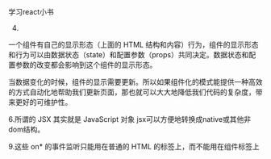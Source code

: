 学习react小书

4.
一个组件有自己的显示形态（上面的 HTML 结构和内容）行为，组件的显示形态和行为可以由数据状态（state）和配置参数（props）共同决定。数据状态和配置参数的改变都会影响到这个组件的显示形态。

当数据变化的时候，组件的显示需要更新。所以如果组件化的模式能提供一种高效的方式自动化地帮助我们更新页面，那也就可以大大地降低我们代码的复杂度，带来更好的可维护性。

6.所谓的 JSX 其实就是 JavaScript 对象
jsx可以方便地转换成native或其他非dom结构。

9.这些 on* 的事件监听只能用在普通的 HTML 的标签上，而不能用在组件标签上